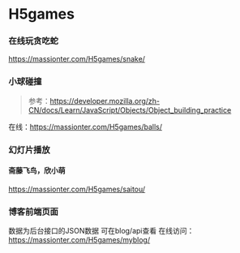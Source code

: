 # H5games

### 在线玩贪吃蛇

<https://massionter.com/H5games/snake/>

### 小球碰撞

> 参考：<https://developer.mozilla.org/zh-CN/docs/Learn/JavaScript/Objects/Object_building_practice>

在线：https://massionter.com/H5games/balls/

### 幻灯片播放

#### 斋藤飞鸟，欣小萌

https://massionter.com/H5games/saitou/

### 博客前端页面
数据为后台接口的JSON数据
可在blog/api查看
在线访问：https://massionter.com/H5games/myblog/